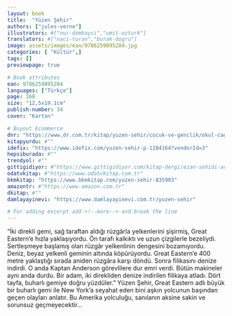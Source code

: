 ```yaml
---
layout: book
title:  "Yüzen Şehir"
authors: ["jules-verne"]
illustrators: #["nur-dombayci","umit-ozturk"]
translators: #["naci-turan","burak-dogru"]
image: assets/images/ean/9786259895284.jpg
categories: [ "Kültür",]
tags: []
previewpage: true

# Book attributes
ean: 9786259895284
languages: ["Türkçe"]
page: 160
size: "12,5x19.1cm"
publish-number: 34
cover: "Karton"

# Buyout Ecommerce
dnr: "https://www.dr.com.tr/kitap/yuzen-sehir/cocuk-ve-genclik/okul-cagi-6-10-yas/cocuk-klasik/urunno=0002087008001"
kitapyurdu: #""
idefix: "https://www.idefix.com/yuzen-sehir-p-1284164?vendorId=3"
hepsiburada: #""
trendyol: #""
gittigidiyor: #"https://www.gittigidiyor.com/kitap-dergi/ezan-sehidi-adnan-menderes_pdp_732728793"
odatvkitap: #"https://www.odatvkitap.com.tr"
bkmkitap: "https://www.bkmkitap.com/yuzen-sehir-835903"
amazontr: #"https://www.amazon.com.tr"
dkitap: #""
damlayayinevi: "https://www.damlayayinevi.com.tr/yuzen-sehir"

# For adding excerpt add <!--more--> and break the line
---
```

“İki direkli gemi, sağ taraftan aldığı rüzgârla yelkenlerini şişirmiş, Great Eastern’e hızla yaklaşıyordu. Ön tarafı kalkıktı ve uzun çizgilerle bezeliydi. Sertleşmeye başlamış olan rüzgâr yelkenlinin dengesini bozamıyordu. Deniz, beyaz yelkenli geminin altında köpürüyordu. Great Eastern’e 400 metre yaklaştığı sırada aniden rüzgâra karşı döndü. Sonra filikasını denize indirdi. O anda Kaptan Anderson görevlilere dur emri verdi. Bütün makineler aynı anda durdu. Bir adam, iki direkliden denize indirilen filikaya atladı. Dört tayfa, buharlı gemiye doğru yüzdüler.”
Yüzen Şehir, Great Eastern adlı büyük bir buharlı gemi ile New York’a seyahat eden bini aşkın yolcunun başından geçen olayları anlatır. Bu Amerika yolculuğu, sanılanın aksine sakin ve sorunsuz geçmeyecektir...


<!--more--> 